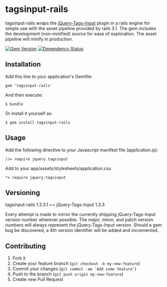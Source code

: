 # tagsinput-rails

tagsinput-rails wraps the [jQuery-Tags-Input](http://xoxco.com/projects/code/tagsinput/) plugin in a rails engine for simple
use with the asset pipeline provided by rails 3.1. The gem includes the development (non-minified)
source for ease of exploration. The asset pipeline will minify in production.

[![Gem Version](https://badge.fury.io/rb/tagsinput-rails.svg)](http://badge.fury.io/rb/tagsinput-rails)
[![Dependency Status](https://gemnasium.com/greshny/tagsinput-rails.svg)](https://gemnasium.com/greshny/tagsinput-rails)


## Installation

Add this line to your application's Gemfile:

    gem 'tagsinput-rails'

And then execute:

    $ bundle

Or install it yourself as:

    $ gem install tagsinput-rails

## Usage

Add the following directive to your Javascript manifest file (application.js):

    //= require jquery.tagsinput

Add to your app/assets/stylesheets/application.css

    *= require jquery.tagsinput

## Versioning

tagsinput-rails 1.3.3.1 == jQuery-Tags-Input 1.3.3

Every attempt is made to mirror the currently shipping jQuery-Tags-Input version number wherever possible.
The major, minor, and patch version numbers will always represent the jQuery-Tags-Input version. Should a gem
bug be discovered, a 4th version identifier will be added and incremented.

## Contributing

1. Fork it
2. Create your feature branch (`git checkout -b my-new-feature`)
3. Commit your changes (`git commit -am 'Add some feature'`)
4. Push to the branch (`git push origin my-new-feature`)
5. Create new Pull Request
